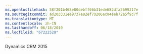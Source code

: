 ```yaml
---
ms.openlocfilehash: 58f201b468e80debff66b31ede682dfa3699217e
ms.sourcegitcommit: ad203331ee9737e82ef70206ac04eeb72a5f9c7f
ms.translationtype: MT
ms.contentlocale: zh-CN
ms.lasthandoff: 06/18/2019
ms.locfileid: "67222520"
---
```

Dynamics CRM 2015